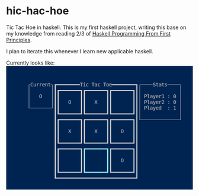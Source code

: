 # hic-hac-hoe
Tic Tac Hoe in haskell. This is my first haskell project, writing this base on my knowledge from reading 2/3 of [Haskell Programming From First Principles](https://haskellbook.com/). 

I plan to iterate this whenever I learn new applicable haskell.

Currently looks like: 
![hic-hac-hoe-screenshot](docs/hic-hac-hoe.png)